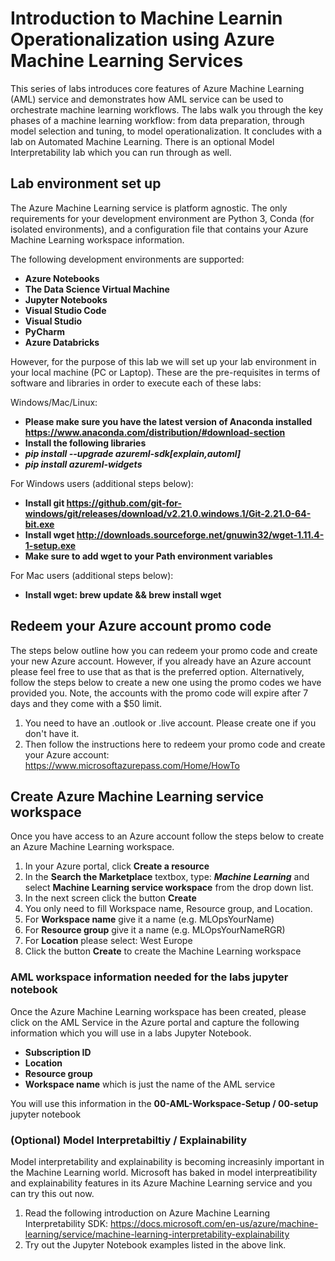 # Introduction to Machine Learnin Operationalization using Azure Machine Learning Services
This series of labs introduces core features of Azure Machine Learning (AML) service and demonstrates how AML service can be used to orchestrate machine learning workflows. The labs walk you through the key phases of a machine learning workflow: from data preparation, through model selection and tuning, to model operationalization. It concludes with a lab on Automated Machine Learning. There is an optional Model Interpretability lab which you can run through as well.



## Lab environment set up

The Azure Machine Learning service is platform agnostic. The only requirements for your development environment are Python 3, Conda (for isolated environments), and a configuration file that contains your Azure Machine Learning workspace information.

The following development environments are supported: 
- **Azure Notebooks**
- **The Data Science Virtual Machine**
- **Jupyter Notebooks**
- **Visual Studio Code**
- **Visual Studio**
- **PyCharm**
- **Azure Databricks**

However, for the purpose of this lab we will set up your lab environment in your local machine (PC or Laptop). These are the pre-requisites in terms of software and libraries in order to execute each of these labs:

Windows/Mac/Linux:
 
- **Please make sure you have the latest version of Anaconda installed https://www.anaconda.com/distribution/#download-section**
- **Install the following libraries**
 - ***pip install --upgrade azureml-sdk[explain,automl]***
 - ***pip install azureml-widgets***

For Windows users (additional steps below):

- **Install git https://github.com/git-for-windows/git/releases/download/v2.21.0.windows.1/Git-2.21.0-64-bit.exe**
- **Install wget http://downloads.sourceforge.net/gnuwin32/wget-1.11.4-1-setup.exe**
- **Make sure to add wget to your Path environment variables**

For Mac users (additional steps below):

- **Install wget: brew update && brew install wget** 

## Redeem your Azure account promo code

The steps below outline how you can redeem your promo code and create your new Azure account. However, if you already have an Azure account please feel free to use that as that is the preferred option. Alternatively, follow the steps below to create a new one using the promo codes we have provided you. Note, the accounts with the promo code will expire after 7 days and they come with a $50 limit.

1. You need to have an .outlook or .live account. Please create one if you don't have it.
2. Then follow the instructions here to redeem your promo code and create your Azure account: https://www.microsoftazurepass.com/Home/HowTo


## Create Azure Machine Learning service workspace

Once you have access to an Azure account follow the steps below to create an Azure Machine Learning workspace.

1. In your Azure portal, click **Create a resource**
2. In the **Search the Marketplace** textbox, type: ***Machine Learning*** and select **Machine Learning service workspace** from the drop down list.
3. In the next screen click the button **Create**
4. You only need to fill Workspace name, Resource group, and Location.
5. For **Workspace name** give it a name (e.g. MLOpsYourName)
6. For **Resource group** give it a name (e.g. MLOpsYourNameRGR)
7. For **Location** please select: West Europe
8. Click the button **Create** to create the Machine Learning workspace

### AML workspace information needed for the labs jupyter notebook

Once the Azure Machine Learning workspace has been created, please click on the AML Service in the Azure portal and capture the following information which you will use in a labs Jupyter Notebook.
- **Subscription ID**
- **Location**
- **Resource group**
- **Workspace name** which is just the name of the AML service

You will use this information in the **00-AML-Workspace-Setup / 00-setup** jupyter notebook

### (Optional) Model Interpretabiltiy / Explainability

Model interpretability and explainability is becoming increasinly important in the Machine Learning world. Microsoft has baked in model interpreatibility and explainability features in its Azure Machine Learning service and you can try this out now. 

1. Read the following introduction on Azure Machine Learning Interpretability SDK: https://docs.microsoft.com/en-us/azure/machine-learning/service/machine-learning-interpretability-explainability
2. Try out the Jupyter Notebook examples listed in the above link.

